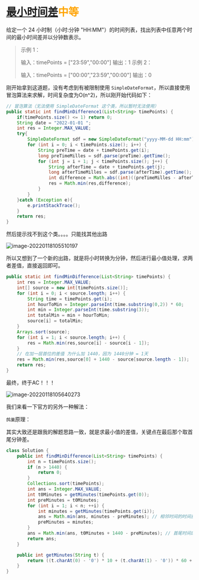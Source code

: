# [最小时间差](https://leetcode-cn.com/problems/minimum-time-difference/)<font color=orange>中等</font>

给定一个 24 小时制（小时:分钟 "HH:MM"）的时间列表，找出列表中任意两个时间的最小时间差并以分钟数表示。

> 示例 1：
>
> 输入：timePoints = ["23:59","00:00"]
> 输出：1
> 示例 2：
>
> 输入：timePoints = ["00:00","23:59","00:00"]
> 输出：0

刚开始拿到这道题，没有考虑到有被限制使用 ```SimpleDateFormat```，所以直接使用冒泡算法来求解，时间复杂度为O(n^2)，所以刚开始代码如下：

```java
// 冒泡算法（无法使用 SimpleDateFormat 这个类，所以暂时无法使用）
public static int findMinDifference1(List<String> timePoints) {
    if(timePoints.size() <= 1) return 0;
    String date = "2022-01-01 ";
    int res = Integer.MAX_VALUE;
    try{
        SimpleDateFormat sdf = new SimpleDateFormat("yyyy-MM-dd HH:mm");
        for (int i = 0; i < timePoints.size(); i++) {
            String preTime = date + timePoints.get(i);
            long preTimeMilles = sdf.parse(preTime).getTime();
            for (int j = i + 1; j < timePoints.size(); j++) {
                String afterTime = date + timePoints.get(j);
                long afterTimeMilles = sdf.parse(afterTime).getTime();
                int difference = Math.abs((int)((preTimeMilles - afterTimeMilles) / 1000 / 1000 / 60));
                res = Math.min(res,difference);
            }
        }
    }catch (Exception e){
        e.printStackTrace();
    }
    return res;
}
```

然后提示找不到这个类。。。。只能找其他出路

![image-20220118105510197](http://rloqc3ngo.hd-bkt.clouddn.com/image-20220118105510197.png)

所以又想到了一个新的出路，就是将小时转换为分钟，然后进行最小值处理，求两者差值，直接返回即可。

```java
public static int findMinDifference(List<String> timePoints) {
    int res = Integer.MAX_VALUE;
    int[] source = new int[timePoints.size()];
    for (int i = 0; i < source.length; i++) {
        String time = timePoints.get(i);
        int hourToMin = Integer.parseInt(time.substring(0,2)) * 60;
        int min = Integer.parseInt(time.substring(3));
        int totalMin = min + hourToMin;
        source[i] = totalMin;
    }
    Arrays.sort(source);
    for (int i = 1; i < source.length; i++) {
        res = Math.min(res,source[i] - source[i - 1]);
    }
    // 在加一层首位的差值 为什么加 1440，因为 1440分钟 = 1天
    res = Math.min(res,source[0] + 1440 - source[source.length - 1]);
    return res;
}
```

最终，终于AC！！！

![image-20220118105640273](http://rloqc3ngo.hd-bkt.clouddn.com/image-20220118105640273.png)

我们来看一下官方的另外一种解法：

```鸽巢```原理：

其实大致还是跟我的解题思路一致，就是求最小值的差值，关键点在最后那个取首尾分钟差。

```java
class Solution {
    public int findMinDifference(List<String> timePoints) {
        int n = timePoints.size();
        if (n > 1440) {
            return 0;
        }
        Collections.sort(timePoints);
        int ans = Integer.MAX_VALUE;
        int t0Minutes = getMinutes(timePoints.get(0));
        int preMinutes = t0Minutes;
        for (int i = 1; i < n; ++i) {
            int minutes = getMinutes(timePoints.get(i));
            ans = Math.min(ans, minutes - preMinutes); // 相邻时间的时间差
            preMinutes = minutes;
        }
        ans = Math.min(ans, t0Minutes + 1440 - preMinutes); // 首尾时间的时间差
        return ans;
    }

    public int getMinutes(String t) {
        return ((t.charAt(0) - '0') * 10 + (t.charAt(1) - '0')) * 60 + (t.charAt(3) - '0') * 10 + (t.charAt(4) - '0');
    }
}
```

